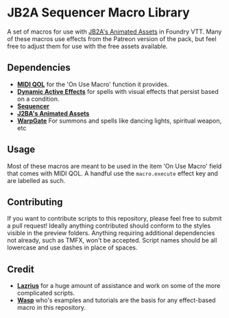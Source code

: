 
# JB2A Sequencer Macro Library

A set of macros for use with [JB2A's Animated Assets](https://www.jb2a.com) in Foundry VTT. Many of these macros use effects from the Patreon version of the pack, but feel free to adjust them for use with the free assets available.

## Dependencies

- [**MIDI QOL**](https://gitlab.com/tposney/midi-qol) for the 'On Use Macro' function it provides.
- [**Dynamic Active Effects**](https://gitlab.com/tposney/dae) for spells with visual effects that persist based on a condition.
- [**Sequencer**](https://github.com/fantasycalendar/FoundryVTT-Sequencer)
- [**J2BA's Animated Assets**](https://www.jb2a.com)
- [**WarpGate**](https://github.com/trioderegion/warpgate) For summons and spells like dancing lights, spiritual weapon, etc

## Usage

Most of these macros are meant to be used in the item 'On Use Macro' field that comes with MIDI QOL. A handful use the `macro.execute` effect key and are labelled as such.

## Contributing

If you want to contribute scripts to this repository, please feel free to submit a pull request! Ideally anything contributed should conform to the styles visible in the preview folders. Anything requiring additional dependencies not already, such as TMFX, won't be accepted. Script names should be all lowercase and use dashes in place of spaces.

## Credit

- [**Lazrius**](https://github.com/Lazrius) for a huge amount of assistance and work on some of the more complicated scripts.
- [**Wasp**](https://github.com/fantasycalendar) who's examples and tutorials are the basis for any effect-based macro in this repository.
